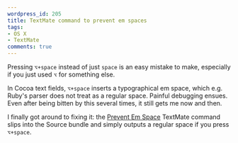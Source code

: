 ```yaml
---
wordpress_id: 205
title: TextMate command to prevent em spaces
tags:
- OS X
- TextMate
comments: true
---
```

Pressing <code>⌥+space</code> instead of just <code>space</code> is an easy mistake to make, especially if you just used <code>⌥</code> for something else.

In Cocoa text fields, <code>⌥+space</code> inserts a typographical em space, which e.g. Ruby's parser does not treat as a regular space. Painful debugging ensues. Even after being bitten by this several times, it still gets me now and then.

I finally got around to fixing it: the <a href="https://henrik.nyh.se/uploads/Prevent Em Space.tmCommand">Prevent Em Space</a> TextMate command slips into the Source bundle and simply outputs a regular space if you press <code>⌥+space</code>.
